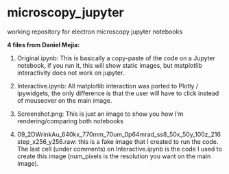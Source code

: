 # microscopy_jupyter
working repository for electron microscopy jupyter notebooks


**4 files from Daniel Mejia:**

1. Original.ipynb: This is basically a copy-paste of the code on a Jupyter notebook, if you run it, this will show static images, but matplotlib interactivity does not work on jupyter.

2.  Interactive.ipynb: All matplotlib interaction was ported to Plotly / ipywidgets, the only difference is that the user will have to click instead of mouseover on the main image.

3.  Screenshot.png: This is just an image to show you how I'm rendering/comparing both notebooks

4.  09_2DWrinkAu_640kx_770mm_70um_0p64mrad_ss8_50x_50y_100z_216step_x256_y256.raw: this is a fake image that I created to run the code. The last cell (under comments) on Interactive.ipynb is the code I used to create this image (num_pixels is the resolution you want on the main image).